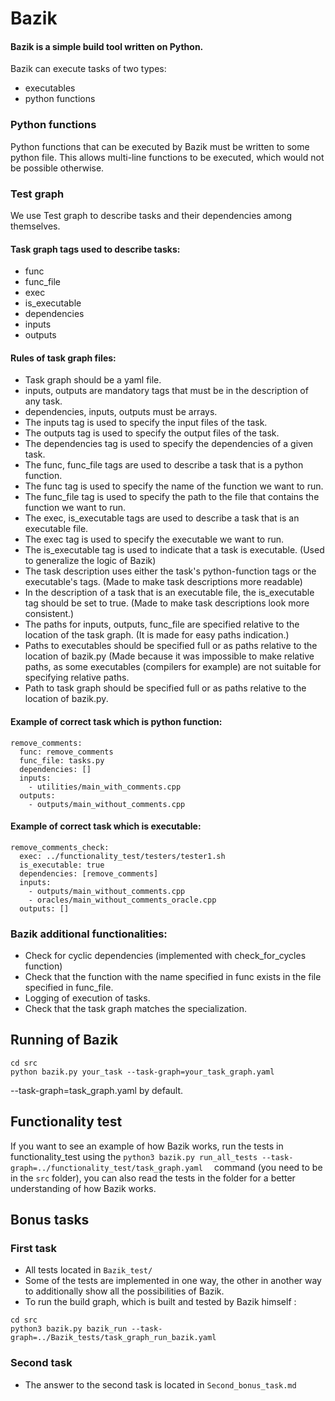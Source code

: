 # Bazik
#### Bazik is a simple build tool written on Python.
Bazik can execute tasks of two types: 
- executables
- python functions
 
### Python functions
Python functions that can be executed by Bazik must be written to some python file. This allows multi-line functions to be executed, which would not be possible otherwise.

### Test graph
We use Test graph to describe tasks and their dependencies among themselves.

#### Task graph tags used to describe tasks:
- func
- func_file
- exec
- is_executable
- dependencies
- inputs
- outputs
#### Rules of task graph files:
- Task graph should be a yaml file.
- inputs, outputs are mandatory tags that must be in the description of any task.
- dependencies, inputs, outputs must be arrays.
- The inputs tag is used to specify the input files of the task.
- The outputs tag is used to specify the output files of the task.
- The dependencies tag is used to specify the dependencies of a given task.
- The func, func_file tags are used to describe a task that is a python function.
- The func tag is used to specify the name of the function we want to run.
- The func_file tag is used to specify the path to the file that contains the function we want to run.
- The exec, is_executable tags are used to describe a task that is an executable file.
- The exec tag is used to specify the executable we want to run.
- The is_executable tag is used to indicate that a task is executable. (Used to generalize the logic of Bazik)
- The task description uses either the task's python-function tags or the executable's tags. (Made to make task descriptions more readable) 
- In the description of a task that is an executable file, the is_executable tag should be set to true. (Made to make task descriptions look more consistent.)
- The paths for inputs, outputs, func_file are specified relative to the location of the task graph. (It is made for easy paths indication.)
- Paths to executables should be specified full or as paths relative to the location of bazik.py (Made because it was impossible to make relative paths, as some executables (compilers for example) are not suitable for specifying relative paths.
- Path to task graph should be specified full or as paths relative to the location of bazik.py.
#### Example of correct task which is python function:
```
remove_comments:
  func: remove_comments
  func_file: tasks.py
  dependencies: []
  inputs:
    - utilities/main_with_comments.cpp
  outputs:
    - outputs/main_without_comments.cpp
```

#### Example of correct task which is executable:
```
remove_comments_check:
  exec: ../functionality_test/testers/tester1.sh
  is_executable: true
  dependencies: [remove_comments]
  inputs:
    - outputs/main_without_comments.cpp
    - oracles/main_without_comments_oracle.cpp
  outputs: []

```

### Bazik additional functionalities:
- Check for cyclic dependencies (implemented with check_for_cycles function)
- Check that the function with the name specified in func exists in the file specified in func_file. 
- Logging of execution of tasks.
- Check that the task graph matches the specialization.

## Running of Bazik
```
cd src
python bazik.py your_task --task-graph=your_task_graph.yaml
```
--task-graph=task_graph.yaml by default.

## Functionality test
If you want to see an example of how Bazik works, run the tests in functionality_test using the `python3 bazik.py run_all_tests --task-graph=../functionality_test/task_graph.yaml 
` command (you need to be in the `src` folder), you can also read the tests in the folder for a better understanding of how Bazik works.

## Bonus tasks
### First task
- All tests located in `Bazik_test/`
- Some of the tests are implemented in one way, the other in another way to additionally show all the possibilities of Bazik.
- To run the build graph, which is built and tested by Bazik himself : 
```
cd src
python3 bazik.py bazik_run --task-graph=../Bazik_tests/task_graph_run_bazik.yaml
```

### Second task
- The answer to the second task is located in `Second_bonus_task.md` 